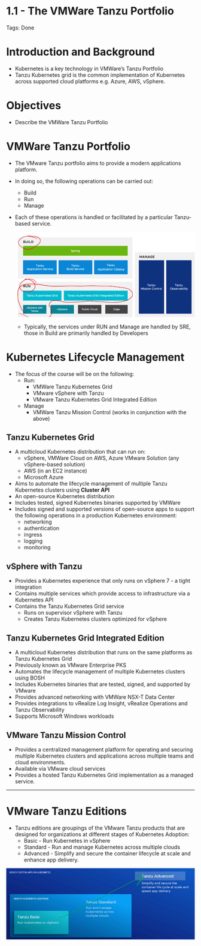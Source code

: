 # 1.1 - The VMWare Tanzu Portfolio

Tags: Done

# Introduction and Background

- Kubernetes is a key technology in VMWare’s Tanzu Portfolio
- Tanzu Kubernetes grid is the common implementation of Kubernetes across supported cloud platforms e.g. Azure, AWS, vSphere.

# Objectives

- Describe the VMWare Tanzu Portfolio

# VMWare Tanzu Portfolio

- The VMware Tanzu portfolio aims to provide a modern applications platform.
- In doing so, the following operations can be carried out:
    - Build
    - Run
    - Manage
- Each of these operations is handled or  facilitated by a particular Tanzu-based service.
    
    ![Untitled](1%201%20-%20The%20VMWare%20Tanzu%20Portfolio%20e1b5aa100da049798a200acb4bf5420f/Untitled.png)
    
    - Typically, the services under RUN and Manage are handled by SRE, those in Build are primarily handled by Developers

# Kubernetes Lifecycle Management

- The focus of the course will be on the following:
    - Run:
        - VMWare Tanzu Kubernetes Grid
        - VMware vSphere with Tanzu
        - VMware Tanzu Kubernetes Grid Integrated Edition
    - Manage
        - VMWare Tanzu Mission Control (works in conjunction with the above)

## Tanzu Kubernetes Grid

- A multicloud Kubernetes distribution that can run on:
    - vSphere, VMWare Cloud on AWS, Azure VMware Solution (any vSphere-based solution)
    - AWS (in an EC2 instance)
    - Microsoft Azure
- Aims to automate the lifecycle management of multiple Tanzu Kubernetes clusters using **Cluster API**
- An open-source Kubernetes distribution
- Includes tested, signed Kubernetes binaries supported by VMWare
- Includes signed and supported versions of open-source apps to support the following operations in a production Kubernetes environment:
    - networking
    - authentication
    - ingress
    - logging
    - monitoring

## vSphere with Tanzu

- Provides a Kubernetes experience that only runs on vSphere 7 - a tight integration
- Contains multiple services which provide access to infrastructure via a Kubernetes API
- Contains the Tanzu Kubernetes Grid service
    - Runs on supervisor vSphere with Tanzu
    - Creates Tanzu Kubernetes clusters optimized for vSphere

## Tanzu Kubernetes Grid Integrated Edition

- A multicloud Kubernetes distribution that runs on the same platforms as Tanzu Kubernetes Grid
- Previously known as VMware Enterprise PKS
- Automates the lifecycle management of multiple Kubernetes clusters using BOSH
- Includes Kubernetes binaries that are tested, signed, and supported by VMware
- Provides advanced networking with VMWare NSX-T Data Center
- Provides integrations to vRealize Log Insight, vRealize Operations and Tanzu Observability
- Supports Microsoft Windows workloads

## VMware Tanzu Mission Control

- Provides a centralized management platform for operating and securing multiple Kubernetes clusters and applications across multiple teams and cloud environments.
- Available via VMware cloud services
- Provides a hosted Tanzu Kubernetes Grid implementation as a managed service.

---

# VMware Tanzu Editions

- Tanzu editions are groupings of the VMware Tanzu products that are designed for organizations at different stages of Kubernetes Adoption:
    - Basic - Run Kubernetes in vSphere
    - Standard - Run and manage Kubernetes across multiple clouds
    - Advanced - Simplify and secure the container lifecycle at scale and enhance app delivery.

![Untitled](1%201%20-%20The%20VMWare%20Tanzu%20Portfolio%20e1b5aa100da049798a200acb4bf5420f/Untitled%201.png)
